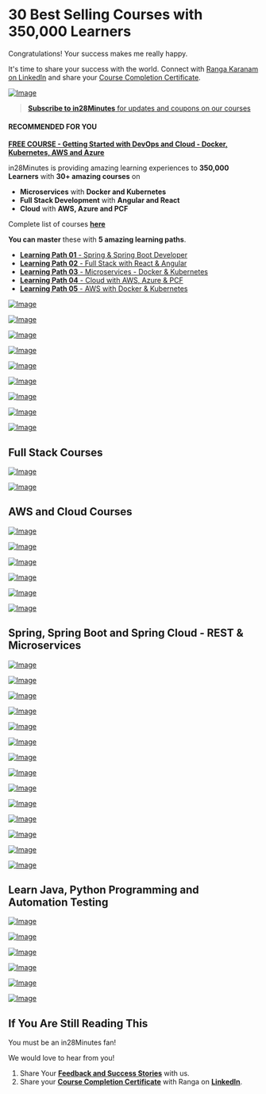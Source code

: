 # 30 Best Selling Courses with 350,000 Learners

Congratulations! Your success makes me really happy. 

It's time to share your success with the world. Connect with [Ranga Karanam on LinkedIn](https://www.linkedin.com/in/rangakaranam/) and share your [Course Completion Certificate](https://support.udemy.com/hc/en-us/articles/229603868-Certificate-of-Completion).

[![Image](https://www.springboottutorial.com/images/udemy-course-completion.png "Course Completion")](https://links.in28minutes.com/Udemy-Bonus-AWS-Beanstalk)

> [**Subscribe to in28Minutes** for updates and coupons on our courses](https://links.in28minutes.com/udemy-ending-subscribe)

#### RECOMMENDED FOR YOU
[**FREE COURSE - Getting Started with DevOps and Cloud - Docker, Kubernetes, AWS and Azure**](https://links.in28minutes.com/udemy-ending-free-devops)

in28Minutes is providing amazing learning experiences to **350,000 Learners** with **30+ amazing courses** on
- **Microservices** with **Docker and Kubernetes**
- **Full Stack Development** with **Angular and React**
- **Cloud** with **AWS, Azure and PCF**

Complete list of courses [**here**](https://github.com/in28minutes/learn/blob/master/udemy-course-ending.md#aws-and-cloud-courses)

**You can master** these with **5 amazing learning paths**.
- [**Learning Path 01** - Spring & Spring Boot Developer](https://links.in28minutes.com/udemy-bonus-learning-path-01)
- [**Learning Path 02** - Full Stack with React & Angular](https://links.in28minutes.com/udemy-bonus-learning-path-02)
- [**Learning Path 03** - Microservices - Docker & Kubernetes](https://links.in28minutes.com/udemy-bonus-learning-path-03)
- [**Learning Path 04** - Cloud with AWS, Azure & PCF](https://links.in28minutes.com/udemy-bonus-learning-path-04)
- [**Learning Path 05** - AWS with Docker & Kubernetes](https://links.in28minutes.com/udemy-bonus-learning-path-05)

[![Image](https://www.springboottutorial.com/images/Course-Deploy-Java-Spring-Boot-Apps-To-AWS.png "Deploying Spring Boot Apps to AWS using Elastic Beanstalk")](https://links.in28minutes.com/Udemy-Bonus-AWS-Beanstalk)

[![Image](https://www.springboottutorial.com/images/Course-KubernetesCrashCourse.png "Kubernetes Crash Course for Java Spring Boot Developers")](https://links.in28minutes.com/Udemy-Bonus-Kubernetes)

[![Image](https://www.springboottutorial.com/images/Course-DockerCrashCourseForJavaSpringBootDevelopers.png "Docker Crash Course for Java Spring Boot Developers")](https://links.in28minutes.com/Udemy-Bonus-Docker)

[![Image](https://www.springboottutorial.com/images/Course-Go-Full-Stack-With-Spring-Boot-and-React.png "Go Full Stack with Spring Boot and React")](https://links.in28minutes.com/Udemy-Bonus-React)

[![Image](https://www.springboottutorial.com/images/Course-Master-Microservices-with-Spring-Boot-and-Spring-Cloud.png "Master Microservices with Spring Boot and Spring Cloud")](https://links.in28minutes.com/Udemy-Bonus-Microservices)

[![Image](https://www.springboottutorial.com/images/Course-Spring-Framework-Master-Class---Beginner-to-Expert.png "Spring Master Class - Beginner to Expert")](https://links.in28minutes.com/Udemy-Bonus-Spring)

[![Image](https://www.springboottutorial.com/images/Course-Learn-Functional-Programming-with-Java.png "Functional Programming with Java")](https://links.in28minutes.com/Udemy-Bonus-FunctionalProgramming)

[![Image](https://www.springboottutorial.com/images/Course-Spring-Framework-Interview-Guide-200-Questions-Answers.png "Spring Framework Interview Guide - 200+ Questions & Answers")](https://links.in28minutes.com/in28minutes-spring-interview)

[![Image](https://www.springboottutorial.com/images/Course-Java-Interview-Guide-200-Interview-Questions-and-Answers.png "Java Interview Guide : 200+ Interview Questions and Answers")](https://links.in28minutes.com/in28minutes-java-interview)

## Full Stack Courses

[![Image](https://www.springboottutorial.com/images/Course-Go-Full-Stack-With-Spring-Boot-and-React.png "Go Full Stack with Spring Boot and React")](https://links.in28minutes.com/in28minutes-React)

[![Image](https://www.springboottutorial.com/images/Course-Go-Full-Stack-With-SpringBoot-And-Angular.png "Go Full Stack with Spring Boot and Angular")](https://links.in28minutes.com/in28minutes-angular)

## AWS and Cloud Courses

[![Image](https://www.springboottutorial.com/images/Course-Deploy-Java-Spring-Boot-Apps-To-AWS.png "Deploying Spring Boot Apps to AWS using Elastic Beanstalk")](https://links.in28minutes.com/in28minutes-aws-elastic-beanstalk)

[![Image](https://www.springboottutorial.com/images/Course-Deploy-Java-Spring-Boot-Microservices-To-ECS.png "Deploying Spring Boot Microservices to AWS using ECS and AWS Fargate")](https://links.in28minutes.com/in28minutes-aws-ecs)

[![Image](https://www.springboottutorial.com/images/Course-Deploy-SpringBoot-To-Azure-Web-Apps.png "Azure Crash Course for Java Spring Boot Developers")](https://links.in28minutes.com/in28minutes-azure-web-apps)

[![Image](https://www.springboottutorial.com/images/Course-pivotal-cloud-foundry-pcf-deploying-spring-boot-apps.png "Deploying Spring Boot Microservices to PCF Pivotal Cloud Foundry")](https://links.in28minutes.com/in28minutes-PCF)

[![Image](https://www.springboottutorial.com/images/Course-KubernetesCrashCourse.png "Kubernetes Crash Course for Java Spring Boot Developers")](https://links.in28minutes.com/in28minutes-Kubernetes)

[![Image](https://www.springboottutorial.com/images/Course-DockerCrashCourseForJavaSpringBootDevelopers.png "Docker Crash Course for Java Spring Boot Developers")](https://links.in28minutes.com/in28minutes-Docker)


## Spring, Spring Boot and Spring Cloud - REST & Microservices

[![Image](https://www.springboottutorial.com/images/Course-Master-Microservices-with-Spring-Boot-and-Spring-Cloud.png "Master Microservices with Spring Boot and Spring Cloud")](https://links.in28minutes.com/in28minutes-Microservices)

[![Image](https://www.springboottutorial.com/images/Course-Spring-Framework-Master-Class---Beginner-to-Expert.png "Spring Master Class - Beginner to Expert")](https://links.in28minutes.com/in28minutes-Spring)

[![Image](https://www.springboottutorial.com/images/Course-Master-Java-Web-Services-and-REST-API-with-Spring-Boot.png "Master Java Web Services and REST API with Spring Boot")](https://links.in28minutes.com/in28minutes-web-services)

[![Image](https://www.springboottutorial.com/images/Course-Learn-Spring-Boot-in-100-Steps---Beginner-to-Expert.png "Learn Spring Boot in 100 Steps - Beginner to Expert")](https://links.in28minutes.com/in28minutes-spring-boot)

[![Image](https://www.springboottutorial.com/images/Course-Master-Java-Unit-Testing-with-Spring-Boot-Mockito.png "Master Java Unit Testing with Spring Boot & Mockito")](https://links.in28minutes.com/in28minutes-spring-testing)


[![Image](https://www.springboottutorial.com/images/Course-Master-Hibernate-and-JPA-with-Spring-Boot-in-100-Steps.png "Master Hibernate and JPA with Spring Boot in 100 Steps")](https://links.in28minutes.com/in28minutes-jpa)


[![Image](https://www.springboottutorial.com/images/Course-Your-First-Steps-From-Programmer-To-Software-Architect.png "Your First Steps from Programmer to Software Architect")](https://links.in28minutes.com/in28minutes-architect-01)

[![Image](https://www.springboottutorial.com/images/Course-Learn-Unit-Testing-With-JUnit-and-Mockito.png "Mockito Tutorial : Learn mocking with 25 Junit Examples")](https://links.in28minutes.com/in28minutes-mockito)

[![Image](https://www.springboottutorial.com/images/Course-Java-EE-Made-Easy.png "Java EE Made Easy - Patterns, Architecture and Frameworks")](https://links.in28minutes.com/in28minutes-javaee-patterns)

[![Image](https://www.springboottutorial.com/images/Course-Spring-MVC-For-Beginners-Build-Java-Web-App-in-25-Steps.png "Spring MVC For Beginners : Build Java Web App in 25 Steps")](https://links.in28minutes.com/in28minutes-spring-mvc)

[![Image](https://www.springboottutorial.com/images/Course-Eclipse-Tutorial-For-Beginners.png "Eclipse Tutorial For Beginners : Learn Java IDE in 10 Steps")](https://www.udemy.com/course/eclipse-java-tutorial-for-beginners/)

[![Image](https://www.springboottutorial.com/images/Course-Java-Servlets-and-JSP-BuildJavaEEAppIn25Steps.png "Java Servlets and JSP - Build Java EE(JEE) app in 25 Steps")](https://www.udemy.com/course/learn-java-servlets-and-jsp-web-application-in-25-steps/)

[![Image](https://www.springboottutorial.com/images/Course-Maven-Tutorial-Manage-Java-Dependencies-in-20-Steps.png "Maven Tutorial - Manage Java Dependencies in 20 Steps")](https://links.in28minutes.com/in28minutes-maven)

[![Image](https://www.springboottutorial.com/images/Course-Learn-Java-Unit-Testing-with-JUnit-5-in-20-Steps.png "JUnit 5 Tutorial for Beginners - Learn Java Unit Testing")](https://links.in28minutes.com/in28minutes-junit)

## Learn Java, Python Programming and Automation Testing

[![Image](https://www.springboottutorial.com/images/Course-Java-Programming-for-Complete-Beginners-in-250-Steps.png "Java 9 Programming for Complete Beginners in 250 Steps
")](https://links.in28minutes.com/in28minutes-java)

[![Image](https://www.springboottutorial.com/images/Course-Python-Programming-For-Java-Programmers-in-100-Easy-Steps.png "Python For Beginners - Java to Python in 100 Steps")](https://links.in28minutes.com/in28minutes-java-python)

[![Image](https://www.springboottutorial.com/images/Course-Learn-Automation-Testing-with-Java-and-Selenium-Webdriver.png "Learn Automation Testing with Java and Selenium Webdriver
")](https://links.in28minutes.com/in28minutes-selenium)

[![Image](https://www.springboottutorial.com/images/Course-Learn-Programming-with-Python.png "Learn Programming with Python in 100 Steps")](https://links.in28minutes.com/in28minutes-python)

[![Image](https://www.springboottutorial.com/images/Course-Learn-JShell-Step-By-Step.png "Learn JShell with Java 9 - Step by Step ")](https://links.in28minutes.com/in28minutes-jshell)


[![Image](https://github.com/in28minutes/in28Minutes-Course-Roadmap/raw/master/in28MinutesLearningRoadmap-July2019.png "25 Best Selling Courses with 300,000 Learners")](https://github.com/in28minutes/learn/blob/master/udemy-course-ending.md#aws-and-cloud-courses)


## If You Are Still Reading This

You must be an in28Minutes fan!

We would love to hear from you!

1. Share Your [**Feedback and Success Stories**](http://links.in28minutes.com/udemy-bonus-feedback) with us.
2. Share your [**Course Completion Certificate**](https://links.in28minutes.com/udemy-bonus-certificate-of-completion) with Ranga on [**LinkedIn**](https://links.in28minutes.com/udemy-bonus-linkedin).
